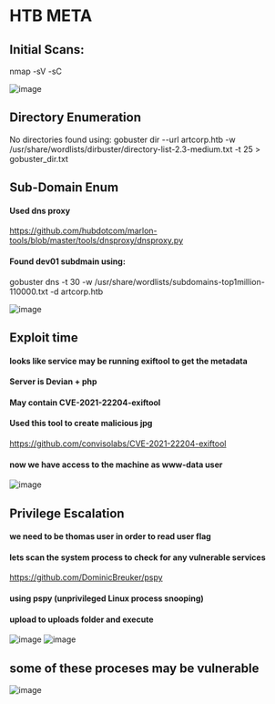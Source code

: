 # HTB META

## Initial Scans:
nmap -sV -sC

![image](https://user-images.githubusercontent.com/19478700/171474499-8e5e8458-fea4-4d04-bfae-b43e19555e81.png)


## Directory Enumeration
No directories found using:
gobuster dir --url artcorp.htb -w /usr/share/wordlists/dirbuster/directory-list-2.3-medium.txt -t 25  > gobuster_dir.txt

## Sub-Domain Enum
#### Used dns proxy
https://github.com/hubdotcom/marlon-tools/blob/master/tools/dnsproxy/dnsproxy.py
#### Found dev01 subdmain using:
gobuster dns -t 30 -w /usr/share/wordlists/subdomains-top1million-110000.txt -d artcorp.htb

![image](https://user-images.githubusercontent.com/19478700/171474657-f3b2b867-f1c6-4050-b99c-144ec9675b7c.png)

## Exploit time
#### looks like service may be running exiftool to get the metadata
#### Server is Devian + php
#### May contain CVE-2021-22204-exiftool
#### Used this tool to create malicious jpg
https://github.com/convisolabs/CVE-2021-22204-exiftool
#### now we have access to the machine as www-data user
![image](https://user-images.githubusercontent.com/19478700/171474715-069534b9-3577-496c-aa75-062972d334cc.png)

## Privilege Escalation
#### we need to be thomas user in order to read user flag
#### lets scan the system process to check for any vulnerable services
https://github.com/DominicBreuker/pspy
#### using pspy (unprivileged Linux process snooping)
#### upload  to uploads folder and execute
![image](https://user-images.githubusercontent.com/19478700/171478219-ea840b58-ea21-4ab9-bfb5-a89ec8d4de1b.png)
![image](https://user-images.githubusercontent.com/19478700/171478770-2808a3a0-2690-4c2f-a9b5-f9bf9c5d4595.png)

## some of these proceses may be vulnerable
![image](https://user-images.githubusercontent.com/19478700/171478902-6c623773-de08-4fb1-aa52-b598fff4605c.png)




